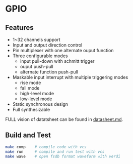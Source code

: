 # GPIO

## Features
* 1~32 channels support
* Input and output direction control
* Pin multiplexer with one alternate ouput function
* Three configurable modes
    * input pull-down with schmitt trigger
    * ouput push-pull
    * alternate function push-pull
* Maskable input interrupt with multiple triggering modes
    * rise mode
    * fall mode
    * high-level mode
    * low-level mode
* Static synchronous design
* Full synthesizable

FULL vision of datatsheet can be found in [datasheet.md](./doc/datasheet.md).

## Build and Test
```bash
make comp    # compile code with vcs
make run     # compile and run test with vcs
make wave    # open fsdb format waveform with verdi
```